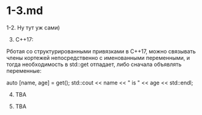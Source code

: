 # 1-3.md

1-2. Ну тут уж сами)

3. С++17:

Рботая со структурированными привязками в C++17, можно связывать члены кортежей непосредственно с именованными переменными, и тогда необходимость в std::get отпадает, либо сначала объявлять переменные:

auto [name, age] = get();
std::cout << name << " is " << age << std::endl;

4. TBA

5. TBA


